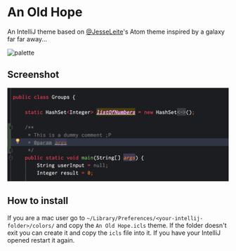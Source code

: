 # An Old Hope

An IntelliJ theme based on [@JesseLeite](https://github.com/JesseLeite/an-old-hope-syntax-atom)'s Atom theme inspired by a galaxy far far away...

![palette](https://raw.githubusercontent.com/juanmaruiz/an-old-hope-syntax-intellij/master/palette.jpg)

## Screenshot

![intellij-screenshot](https://raw.githubusercontent.com/juanmaruiz/an-old-hope-syntax-intellij/master/intellij-an-old-hope-theme.png)

## How to install

If you are a mac user go to ```~/Library/Preferences/<your-intellij-folder>/colors/``` and copy the ```An Old Hope.icls``` theme. If the folder doesn't exit you can create it and copy the ```icls``` file into it. If you have your IntelliJ opened restart it again.